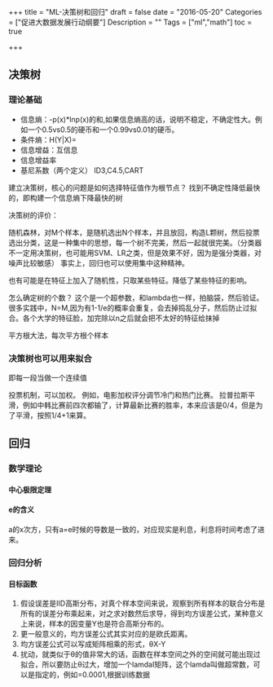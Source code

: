 +++
title = "ML-决策树和回归"
draft = false
date = "2016-05-20"
Categories = ["促进大数据发展行动纲要"] 
Description = "" 
Tags = ["ml","math"] 
toc = true

+++



## 决策树
### 理论基础
- 信息熵：-p(x)*lnp(x)的和,如果信息熵高的话，说明不稳定，不确定性大。例如一个0.5vs0.5的硬币和一个0.99vs0.01的硬币。
- 条件熵：H(Y|X)=
- 信息增益：互信息
- 信息增益率
- 基尼系数（两个定义）
ID3,C4.5,CART


建立决策树，核心的问题是如何选择特征值作为根节点？
找到不确定性降低最快的，即构建一个信息熵下降最快的树

决策树的评价：

随机森林，对M个样本，是随机选出N个样本，并且放回，构造L颗树，然后投票选出分类，这是一种集中的思想，每一个树不完美，然后一起就很完美。（分类器不一定用决策树，也可能用SVM、LR之类，但是效果不好，因为是强分类器，对噪声比较敏感）
事实上，回归也可以使用集中这种精神。

也有可能是在特征上加入了随机性，只取某些特征。降低了某些特征的影响。

怎么确定树的个数？
这个是一个超参数，和lambda也一样，拍脑袋，然后验证。
很多实践中，N=M,因为有1-1/e的概率会重复，会去掉捣乱分子，然后防止过拟合。各个大学的特征脸，加完除以n之后就会把不太好的特征给抹掉

平方根大法，每次平方根个样本

### 决策树也可以用来拟合
即每一段当做一个连续值


投票机制，可以加权。
例如，电影加权评分调节冷门和热门比赛。
拉普拉斯平滑，例如中韩比赛前四次都输了，计算最新比赛的胜率，本来应该是0/4，但是为了平滑，按照1/4+1来算。

## 回归

### 数学理论
#### 中心极限定理
#### e的含义
a的x次方，只有a=e时候的导数是一致的，对应现实是利息，利息将时间考虑了进来。
### 回归分析

#### 目标函数
1. 假设误差是IID高斯分布，对真个样本空间来说，观察到所有样本的联合分布是所有的误差分布乘起来，对之求对数然后求导，得到均方误差公式，某种意义上来说，样本的因变量Y也是符合高斯分布的。
2. 更一般意义的，均方误差公式其实对应的是欧氏距离。
3. 均方误差公式可以写成矩阵相乘的形式，θX-Y
3. 扰动，就类似于θ的值非常大的话，函数在样本空间之外的空间就可能出现过拟合，所以要防止θ过大，增加一个lamdaI矩阵，这个lamda叫做超常数，可以是指定的，例如=0.0001,根据训练数据